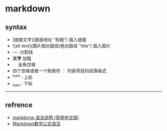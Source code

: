 # markdown
## syntax
* \[链接文字\](链接地址 "标题") 插入链接
* !\[alt text\](图片相对路径/绝对路径 "title") 插入图片
* --- 分割线
* **文字** 加粗
* &emsp; 全角空格
* 四个空格或者一个制表符 ： 列表项目的段落格式  
* <sup>num</sup> : 上标
* <sub>num</sub> : 下标

---
## refrence
- [markdonw 语法说明 (简体中文版)](https://www.appinn.com/markdown/index.html "markdonw 语法说明 (简体中文版)")
- [Markdown数学公式语法](https://www.jianshu.com/p/e74eb43960a1 "Markdown数学公式语法")


